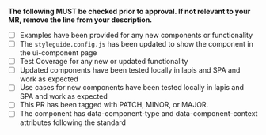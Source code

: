 **The following MUST be checked prior to approval. If not relevant to your MR, remove the line from your description.**
- [ ]  Examples have been provided for any new components or functionality
- [ ]  The `styleguide.config.js` has been updated to show the component in the ui-component page
- [ ]  Test Coverage for any new or updated functionality
- [ ]  Updated components have been tested locally in lapis and SPA and work as expected
- [ ]  Use cases for new components have been tested locally in lapis and SPA and work as expected
- [ ]  This PR has been tagged with PATCH, MINOR, or MAJOR.
- [ ]  The component has data-component-type and data-component-context attributes following the standard

